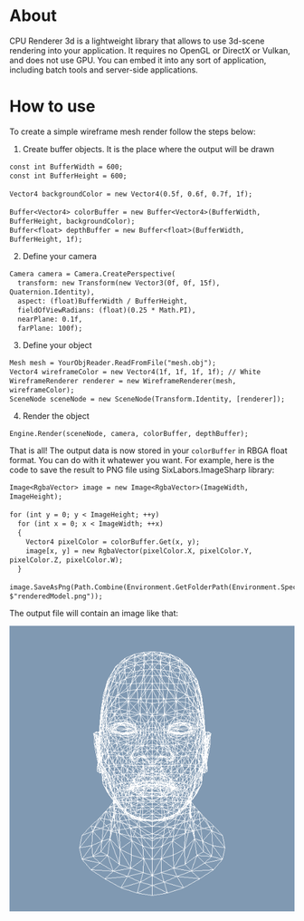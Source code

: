 # About

CPU Renderer 3d is a lightweight library that allows to use 3d-scene rendering into your application. It requires no OpenGL or DirectX or Vulkan, and does not use GPU. You can embed it into any sort of application, including batch tools and server-side applications.

# How to use

To create a simple wireframe mesh render follow the steps below:

1. Create buffer objects. It is the place where the output will be drawn

```
const int BufferWidth = 600;
const int BufferHeight = 600;

Vector4 backgroundColor = new Vector4(0.5f, 0.6f, 0.7f, 1f);

Buffer<Vector4> colorBuffer = new Buffer<Vector4>(BufferWidth, BufferHeight, backgroundColor);
Buffer<float> depthBuffer = new Buffer<float>(BufferWidth, BufferHeight, 1f);
```
2. Define your camera
```
Camera camera = Camera.CreatePerspective(
  transform: new Transform(new Vector3(0f, 0f, 15f), Quaternion.Identity),
  aspect: (float)BufferWidth / BufferHeight,
  fieldOfViewRadians: (float)(0.25 * Math.PI),
  nearPlane: 0.1f,
  farPlane: 100f);
```
3. Define your object
```
Mesh mesh = YourObjReader.ReadFromFile("mesh.obj");
Vector4 wireframeColor = new Vector4(1f, 1f, 1f, 1f); // White
WireframeRenderer renderer = new WireframeRenderer(mesh, wireframeColor);
SceneNode sceneNode = new SceneNode(Transform.Identity, [renderer]);
```
4. Render the object
```
Engine.Render(sceneNode, camera, colorBuffer, depthBuffer);
```

That is all! The output data is now stored in your `colorBuffer` in RBGA float format. You can do with it whatewer you want. For example, here is the code to save the result to PNG file using SixLabors.ImageSharp library:
```
Image<RgbaVector> image = new Image<RgbaVector>(ImageWidth, ImageHeight);

for (int y = 0; y < ImageHeight; ++y)
  for (int x = 0; x < ImageWidth; ++x)
  {
    Vector4 pixelColor = colorBuffer.Get(x, y);
    image[x, y] = new RgbaVector(pixelColor.X, pixelColor.Y, pixelColor.Z, pixelColor.W);
  }

image.SaveAsPng(Path.Combine(Environment.GetFolderPath(Environment.SpecialFolder.MyPictures), $"renderedModel.png"));
```
The output file will contain an image like that:

![cpu renderer output](https://raw.githubusercontent.com/Double-Y-Ru/CpuRenderer3D/main/TestData/cpu%20renderer%20output.png)


